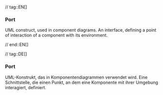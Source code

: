 // tag::EN[]
### Port

UML construct, used in component diagrams. An interface,
defining a point of interaction of a component
with its environment.

// end::EN[]

// tag::DE[]
### Port

UML-Konstrukt, das in Komponentendiagrammen verwendet wird. Eine
Schnittstelle, die einen Punkt, an dem eine Komponente
mit ihrer Umgebung interagiert, definiert.

